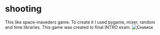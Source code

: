 # shooting

This like space-inaveders game. To create it I used pygame, mixer, random and time libraries. This game was created to final INTRO exam. 
![Снимок](https://user-images.githubusercontent.com/73099449/102781724-5f81f180-43c2-11eb-988e-50a9d8397707.JPG)
